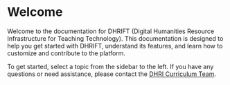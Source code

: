 # Welcome

Welcome to the documentation for DHRIFT (Digital Humanities Resource Infrastructure for Teaching Technology). This documentation is designed to help you get started with DHRIFT, understand its features, and learn how to customize and contribute to the platform.

To get started, select a topic from the sidebar to the left. If you have any questions or need assistance, please contact the [DHRI Curriculum Team](mailto:gc.digitalfellows@gmail.com).
